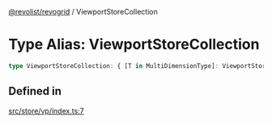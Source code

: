 [@revolist/revogrid](README.md) / ViewportStoreCollection

# Type Alias: ViewportStoreCollection

```ts
type ViewportStoreCollection: { [T in MultiDimensionType]: ViewportStore };
```

## Defined in

[src/store/vp/index.ts:7](https://github.com/revolist/revogrid/blob/db3bbd7b3dfb60c01decc2efa78ae175ced1baa0/src/store/vp/index.ts#L7)
